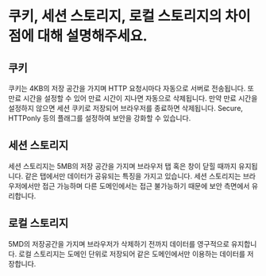 # 쿠키, 세션 스토리지, 로컬 스토리지의 차이점에 대해 설명해주세요.

## 쿠키

쿠키는 4KB의 저장 공간을 가지며 HTTP 요청시마다 자동으로 서버로 전송됩니다. 또 만료 시간을 설정할 수 있어 만료 시간이 지나면 자동으로 삭제됩니다. 만약 만료 시간을 설정하지 않으면 세션 쿠키로 저장되어 브라우저를 종료하면 삭제됩니다.
Secure, HTTPonly 등의 플래그를 설정하여 보안을 강화할 수 있습니다.

## 세션 스토리지

세션 스토리지는 5MB의 저장 공간을 가지며 브라우저 탭 혹은 창이 닫힐 때까지 유지됩니다. 같은 탭에서만 데이터가 공유되는 특징을 가지고 있습니다. 세션 스토리지는 브라우저에서만 접근 가능하며 다른 도메인에서는 접근 불가능하기 때문에 보안 측면에서 유리합니다.

## 로컬 스토리지

5MD의 저장공간을 가지며 브라우저가 삭제하기 전까지 데이터를 영구적으로 유지합니다. 로컬 스토리지는 도메인 단위로 저장되어 같은 도메인에서만 이용하는 데이터를 저장합니다.

